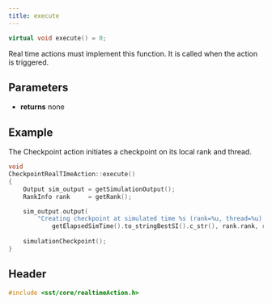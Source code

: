 ```yaml
---
title: execute
---
```


```cpp
virtual void execute() = 0;
```

Real time actions must implement this function. It is called when the action is triggered. 

## Parameters
* **returns** none


## Example
The Checkpoint action initiates a checkpoint on its local rank and thread.

```cpp
void
CheckpointRealTImeAction::execute()
{
    Output sim_output = getSimulationOutput();
    RankInfo rank     = getRank();

    sim_output.output(
        "Creating checkpoint at simulated time %s (rank=%u, thread=%u).\n",
            getElapsedSimTime().to_stringBestSI().c_str(), rank.rank, rank.thread);
    
    simulationCheckpoint();
}
```

## Header
```cpp
#include <sst/core/realtimeAction.h>
```
